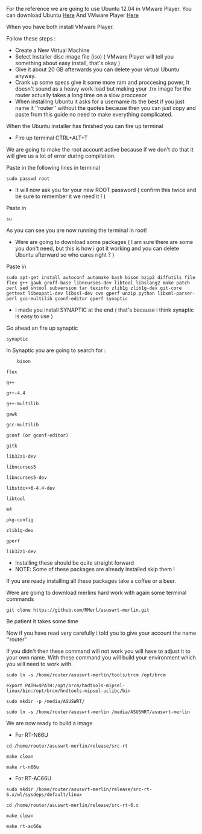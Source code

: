 For the reference we are going to use Ubuntu 12.04 in VMware Player.
You can download Ubuntu [Here](http://www.ubuntu.com/download)
And VMware Player [Here](https://my.vmware.com/web/vmware/free#desktop_end_user_computing/vmware_player/5_0)

When you have both install VMware Player.

Follow these steps :

* Create a New Virtual Machine
* Select Installer disc image file (iso) ( VMware Player will tell you something about easy install, that's okay )
* Give it about 20 GB afterwards you can delete your virtual Ubuntu anyway.
* Crank up some specs give it some more ram and proccesing power, It doesn't sound as a heavy work load but making your .trx image for the router actually takes a long time on a slow proccesor
* When installing Ubuntu it asks for a username its the best if you just name it ''router'' without the quotes because then you can just copy and paste from this guide no need to make everything complicated.

When the Ubuntu installer has finished you can fire up terminal

* Fire up terminal CTRL+ALT+T

We are going to make the root account active because if we don't do that it will give us a lot of error during compilation.

Paste in the following lines in terminal

``` 
sudo passwd root 

```

* It will now ask you for your new ROOT password ( confirm this twice and be sure to remember it we need it ! )

Paste in

```
su
```

As you can see you are now running the terminal in root!


* Were are going to download some packages ( I am sure there are some you don't need, but this is how i got it working and you can delete Ubuntu afterward so who cares right ? )

Paste in

```
sudo apt-get install autoconf automake bash bison bzip2 diffutils file flex g++ gawk groff-base libncurses-dev libtool libslang2 make patch perl sed shtool subversion tar texinfo zlib1g zlib1g-dev git-core gettext libexpat1-dev libssl-dev cvs gperf unzip python libxml-parser-perl gcc-multilib gconf-editor gperf synaptic
```

* I made you install SYNAPTIC at the end ( that's because i think synaptic is easy to use )


Go ahead an fire up synaptic

```
synaptic
```

In Synaptic you are going to search for :


        bison

	flex

	g++

	g++-4.4

	g++-multilib

	gawk

	gcc-multilib

	gconf (or gconf-editor)

	gitk

	lib32z1-dev

	libncurses5

	libncurses5-dev

	libstdc++6-4.4-dev

	libtool

	m4

	pkg-config

	zlib1g-dev

	gperf

	lib32z1-dev

* Installing these should be quite straight forward
* NOTE: Some of these packages are already installed skip them !

If you are ready installing all these packages take a coffee or a beer.

Were are going to download merlins hard work with again some terminal commands

```
git clone https://github.com/RMerl/asuswrt-merlin.git
```

Be patient it takes some time

Now if you have read very carefully i told you to give your account the name ''router''

If you didn't then these command will not work you will have to adjust it to your own name.
With these command you will build your environment which you will need to work with.
```
sudo ln -s /home/router/asuswrt-merlin/tools/brcm /opt/brcm
```

```
export PATH=$PATH:/opt/brcm/hndtools-mipsel-linux/bin:/opt/brcm/hndtools-mipsel-uclibc/bin
```

```
sudo mkdir -p /media/ASUSWRT/
```

```
sudo ln -s /home/router/asuswrt-merlin /media/ASUSWRT/asuswrt-merlin
```

We are now ready to build a image

* For RT-N66U

```
cd /home/router/asuswrt-merlin/release/src-rt
```

```
make clean
```

```
make rt-n66u
```

* For RT-AC66U

```
sudo mkdir /home/router/asuswrt-merlin/release/src-rt-6.x/wl/sysdeps/default/linux
```

```
cd /home/router/asuswrt-merlin/release/src-rt-6.x
```

```
make clean
```
```
make rt-ac66u
```

